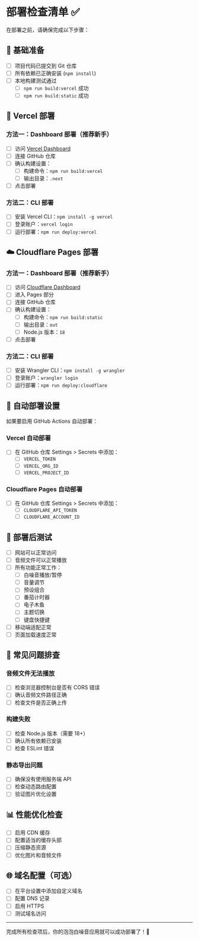 # 部署检查清单 ✅

在部署之前，请确保完成以下步骤：

## 🔧 基础准备

- [ ] 项目代码已提交到 Git 仓库
- [ ] 所有依赖已正确安装 (`npm install`)
- [ ] 本地构建测试通过
  - [ ] `npm run build:vercel` 成功
  - [ ] `npm run build:static` 成功

## 🚀 Vercel 部署

### 方法一：Dashboard 部署（推荐新手）
- [ ] 访问 [Vercel Dashboard](https://vercel.com/dashboard)
- [ ] 连接 GitHub 仓库
- [ ] 确认构建设置：
  - [ ] 构建命令：`npm run build:vercel`
  - [ ] 输出目录：`.next`
- [ ] 点击部署

### 方法二：CLI 部署
- [ ] 安装 Vercel CLI：`npm install -g vercel`
- [ ] 登录账户：`vercel login`
- [ ] 运行部署：`npm run deploy:vercel`

## ☁️ Cloudflare Pages 部署

### 方法一：Dashboard 部署（推荐新手）
- [ ] 访问 [Cloudflare Dashboard](https://dash.cloudflare.com/)
- [ ] 进入 Pages 部分
- [ ] 连接 GitHub 仓库
- [ ] 确认构建设置：
  - [ ] 构建命令：`npm run build:static`
  - [ ] 输出目录：`out`
  - [ ] Node.js 版本：`18`
- [ ] 点击部署

### 方法二：CLI 部署
- [ ] 安装 Wrangler CLI：`npm install -g wrangler`
- [ ] 登录账户：`wrangler login`
- [ ] 运行部署：`npm run deploy:cloudflare`

## 🔄 自动部署设置

如果要启用 GitHub Actions 自动部署：

### Vercel 自动部署
- [ ] 在 GitHub 仓库 Settings > Secrets 中添加：
  - [ ] `VERCEL_TOKEN`
  - [ ] `VERCEL_ORG_ID`
  - [ ] `VERCEL_PROJECT_ID`

### Cloudflare Pages 自动部署
- [ ] 在 GitHub 仓库 Settings > Secrets 中添加：
  - [ ] `CLOUDFLARE_API_TOKEN`
  - [ ] `CLOUDFLARE_ACCOUNT_ID`

## 🧪 部署后测试

- [ ] 网站可以正常访问
- [ ] 音频文件可以正常播放
- [ ] 所有功能正常工作：
  - [ ] 白噪音播放/暂停
  - [ ] 音量调节
  - [ ] 预设组合
  - [ ] 番茄计时器
  - [ ] 电子木鱼
  - [ ] 主题切换
  - [ ] 键盘快捷键
- [ ] 移动端适配正常
- [ ] 页面加载速度正常

## 🔧 常见问题排查

### 音频文件无法播放
- [ ] 检查浏览器控制台是否有 CORS 错误
- [ ] 确认音频文件路径正确
- [ ] 检查文件是否正确上传

### 构建失败
- [ ] 检查 Node.js 版本（需要 18+）
- [ ] 确认所有依赖已安装
- [ ] 检查 ESLint 错误

### 静态导出问题
- [ ] 确保没有使用服务端 API
- [ ] 检查动态路由配置
- [ ] 验证图片优化设置

## 📊 性能优化检查

- [ ] 启用 CDN 缓存
- [ ] 配置适当的缓存头部
- [ ] 压缩静态资源
- [ ] 优化图片和音频文件

## 🌐 域名配置（可选）

- [ ] 在平台设置中添加自定义域名
- [ ] 配置 DNS 记录
- [ ] 启用 HTTPS
- [ ] 测试域名访问

---

完成所有检查项后，你的泡泡白噪音应用就可以成功部署了！🎉